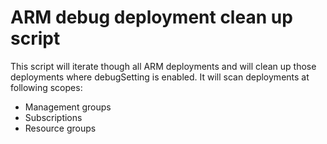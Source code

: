 # ARM debug deployment clean up script

This script will iterate though all ARM deployments and will clean up those deployments where debugSetting is enabled. It will scan deployments at following scopes:
- Management groups
- Subscriptions
- Resource groups
